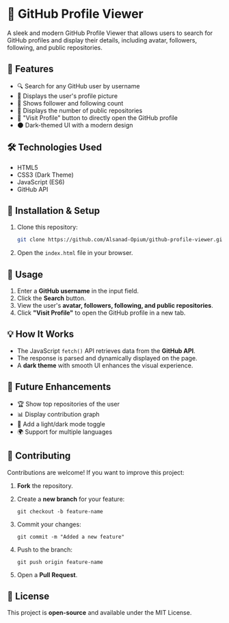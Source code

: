 
# 🚀 GitHub Profile Viewer

A sleek and modern GitHub Profile Viewer that allows users to search for GitHub profiles and display their details, including avatar, followers, following, and public repositories.

## 🌟 Features

- 🔍 Search for any GitHub user by username  
- 📸 Displays the user's profile picture  
- 👥 Shows follower and following count  
- 📂 Displays the number of public repositories  
- 🔗 "Visit Profile" button to directly open the GitHub profile  
- 🌑 Dark-themed UI with a modern design  


## 🛠️ Technologies Used

- HTML5  
- CSS3 (Dark Theme)  
- JavaScript (ES6)  
- GitHub API  

## 🚀 Installation & Setup

1. Clone this repository:  
   ```bash
   git clone https://github.com/Alsanad-Opium/github-profile-viewer.git` 

2.  Open the `index.html` file in your browser.

## 📌 Usage

1.  Enter a **GitHub username** in the input field.
2.  Click the **Search** button.
3.  View the user's **avatar, followers, following, and public repositories**.
4.  Click **"Visit Profile"** to open the GitHub profile in a new tab.

## 💡 How It Works

-   The JavaScript `fetch()` API retrieves data from the **GitHub API**.
-   The response is parsed and dynamically displayed on the page.
-   A **dark theme** with smooth UI enhances the visual experience.

## 🎯 Future Enhancements

-   🏆 Show top repositories of the user
-   📊 Display contribution graph
-   🎨 Add a light/dark mode toggle
-   🌍 Support for multiple languages

## 🤝 Contributing

Contributions are welcome! If you want to improve this project:

1.  **Fork** the repository.
2.  Create a **new branch** for your feature:
    

    
    `git checkout -b feature-name` 
    
3.  Commit your changes:
    

    
    `git commit -m "Added a new feature"` 
    
4.  Push to the branch:
    

    
    `git push origin feature-name` 
    
5.  Open a **Pull Request**.

## 📜 License

This project is **open-source** and available under the MIT License.



